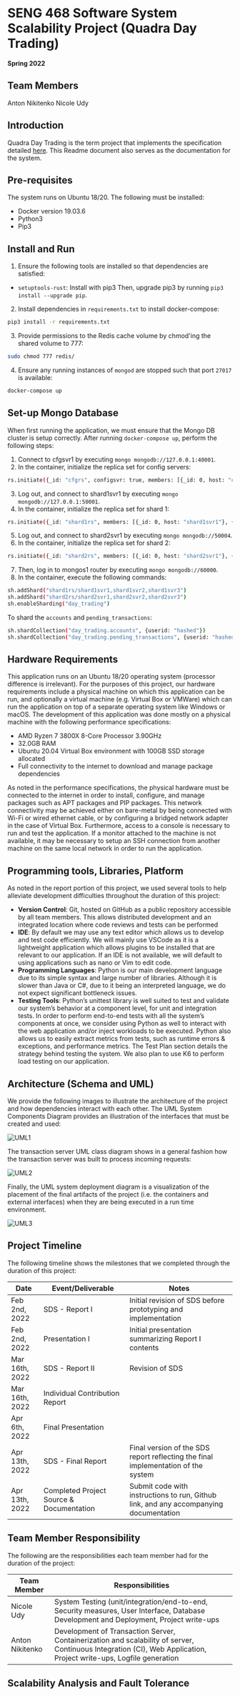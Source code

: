 # SENG 468 Software System Scalability Project (Quadra Day Trading)
**Spring 2022**

## Team Members
Anton Nikitenko
Nicole Udy

## Introduction
Quadra Day Trading is the term project that implements the specification detailed [here](https://www.ece.uvic.ca/~seng468/CourseProject.pdf). This Readme document
also serves as the documentation for the system.

## Pre-requisites
The system runs on Ubuntu 18/20. The following must be installed:
 * Docker version 19.03.6
 * Python3
 * Pip3

## Install and Run
1. Ensure the following tools are installed so that dependencies are satisfied:
* `setuptools-rust`: Install with pip3
Then, upgrade pip3 by running `pip3 install --upgrade pip`.


2. Install dependencies in `requirements.txt` to install docker-compose:

```bash
pip3 install -r requirements.txt
```

3. Provide permissions to the Redis cache volume by chmod'ing the shared volume to 777:
```bash
sudo chmod 777 redis/
```

4. Ensure any running instances of `mongod` are stopped such that port `27017` is available:

```bash
docker-compose up
```

## Set-up Mongo Database

When first running the application, we must ensure that the Mongo DB 
cluster is setup correctly. After running `docker-compose up`, perform the 
following steps:

1. Connect to cfgsvr1 by executing `mongo mongodb://127.0.0.1:40001`.
2. In the container, initialize the replica set for config servers:
```bash
rs.initiate({_id: "cfgrs", configsvr: true, members: [{_id: 0, host: "cfgsvr1"}, {_id: 1, host: "cfgsvr2"}, {_id: 2, host: "cfgsvr3"}]})
```
3. Log out, and connect to shard1svr1 by executing `mongo mongodb://127.0.0.1:50001`.
4. In the container, initialize the replica set for shard 1:
```bash
rs.initiate({_id: "shard1rs", members: [{_id: 0, host: "shard1svr1"}, {_id: 1, host: "shard1svr2"}, {_id: 2, host: "shard1svr3"}]})
```
5. Log out, and connect to shard2svr1 by executing `mongo mongodb://50004`.
6. In the container, initialize the replica set for shard 2:
```bash
rs.initiate({_id: "shard2rs", members: [{_id: 0, host: "shard2svr1"}, {_id: 1, host: "shard2svr2"}, {_id: 2, host: "shard2svr3"}]})
```
7. Then, log in to mongos1 router by executing `mongo mongodb://60000`.
8. In the container, execute the following commands:
```bash
sh.addShard("shard1rs/shard1svr1,shard1svr2,shard1svr3")
sh.addShard("shard2rs/shard2svr1,shard2svr2,shard2svr3")
sh.enableSharding("day_trading")
```
To shard the `accounts` and `pending_transactions`:
```bash
sh.shardCollection("day_trading.accounts", {userid: "hashed"})
sh.shardCollection("day_trading.pending_transactions", {userid: "hashed"})
```

## Hardware Requirements

This application runs on an Ubuntu 18/20 operating system (processor difference is irrelevant). For the purposes of this project, our hardware
requirements include a physical machine on which this application can be run, and optionally a virtual machine (e.g. Virtual Box or VMWare) which
can run the application on top of a separate operating system like Windows or macOS. The development of this application was done mostly on a physical 
machine with the following performance specifications:

* AMD Ryzen 7 3800X 8-Core Processor 3.90GHz
* 32.0GB RAM
* Ubuntu 20.04 Virtual Box environment with 100GB SSD storage allocated
* Full connectivity to the internet to download and manage package dependencies

As noted in the performance specifications, the physical hardware must be connected to the internet in order to install, configure, and manage packages such
as APT packages and PIP packages. This network connectivity may be achieved either on bare-metal by being connected with Wi-Fi or wired ethernet cable, or by 
configuring a bridged network adapter in the case of Virtual Box. Furthermore, access to a console is necessary to run and test the application. If a monitor 
attached to the machine is not available, it may be necessary to setup an SSH connection from another machine on the same local network in order to run the 
application.

## Programming tools, Libraries, Platform

As noted in the report portion of this project, we used several tools to help alleviate development difficulties throughout the duration of this project:

* **Version Control**: Git, hosted on GitHub as a public repository accessible by all team members. This allows distributed development and an integrated location where code reviews and tests can be performed
* **IDE**: By default we may use any text editor which allows us to develop and test code efficiently. We will mainly use VSCode as it is a lightweight application which allows plugins to be installed that are relevant to our application. If an IDE is not available, we will default to using applications such as nano or Vim to edit code.
* **Programming Languages**: Python is our main development language due to its simple syntax and large number of libraries. Although it is slower than Java or C#, due to it being an interpreted language, we do not expect significant bottleneck issues.
* **Testing Tools**: Python’s unittest library is well suited to test and validate our system’s behavior at a component level, for unit and integration tests. In order to perform end-to-end tests with all the system’s components at once, we consider using Python as well to interact with the web application and/or inject workloads to be executed. Python also allows us to easily extract metrics from tests, such as runtime errors & exceptions, and performance metrics. The Test Plan section details the strategy behind testing the system. We also plan to use K6 to perform load testing on our application.

## Architecture (Schema and UML)

We provide the following images to illustrate the architecture of the project and how dependencies interact with each other. The UML System Components Diagram provides an illustration of the interfaces that must be created and used:

![UML1](/images/system_components_diagram.png)

The transaction server UML class diagram shows in a general fashion how the transaction server was built to process incoming requests:

![UML2](/images/transaction_server_uml.png)

Finally, the UML system deployment diagram is a visualization of the placement of the final artifacts of the project (i.e. the containers and external interfaces) when they are being executed in a run time environment.

![UML3](/images/uml_system_deployment_diagram.png)

## Project Timeline

The following timeline shows the milestones that we completed through the duration of this project:

| **Date** | **Event/Deliverable** | **Notes** |
| ---------- | ----------- | ---------- |
| Feb 2nd, 2022 | SDS - Report I | Initial revision of SDS before prototyping and implementation |
| Feb 2nd, 2022 | Presentation I | Initial presentation summarizing Report I contents |
| Mar 16th, 2022 | SDS - Report II | Revision of SDS |
| Mar 16th, 2022 | Individual Contribution Report | | 
| Apr 6th, 2022 | Final Presentation | |
| Apr 13th, 2022 | SDS - Final Report | Final version of the SDS report reflecting the final implementation of the system |
| Apr 13th, 2022 | Completed Project Source & Documentation | Submit code with instructions to run, Github link, and any accompanying documentation |

## Team Member Responsibility

The following are the responsibilities each team member had for the duration of the project:

| **Team Member** | **Responsibilities** |
| --------------- | -------------------- |
| Nicole Udy | System Testing (unit/integration/end-to-end, Security measures, User Interface, Database Development and Deployment, Project write-ups |
| Anton Nikitenko | Development of Transaction Server, Containerization and scalability of server, Continuous Integration (CI), Web Application, Project write-ups, Logfile generation |

## Scalability Analysis and Fault Tolerance